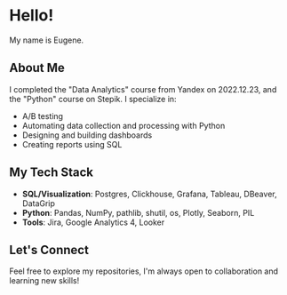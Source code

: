 # Hello!
My name is Eugene.

## About Me

I completed the "Data Analytics" course from Yandex on 2022.12.23, and the "Python" course on Stepik. I specialize in:

- A/B testing
- Automating data collection and processing with Python
- Designing and building dashboards
- Creating reports using SQL

## My Tech Stack

- **SQL/Visualization**: Postgres, Clickhouse, Grafana, Tableau, DBeaver, DataGrip
- **Python**: Pandas, NumPy, pathlib, shutil, os, Plotly, Seaborn, PIL
- **Tools**: Jira, Google Analytics 4, Looker

## Let's Connect

Feel free to explore my repositories, I'm always open to collaboration and learning new skills!
